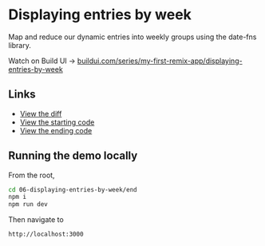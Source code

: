 # Displaying entries by week

Map and reduce our dynamic entries into weekly groups using the date-fns library.

Watch on Build UI → [buildui.com/series/my-first-remix-app/displaying-entries-by-week](https://buildui.com/series/my-first-remix-app/displaying-entries-by-week)

## Links

- [View the diff](https://github.com/builduilabs/my-first-remix-app/commit/b0c25636dc4ee669d54d8f4ed36ae056a27a59d6)
- [View the starting code](./begin)
- [View the ending code](./end)

## Running the demo locally

From the root,

```sh
cd 06-displaying-entries-by-week/end
npm i
npm run dev
```

Then navigate to

```
http://localhost:3000
```
